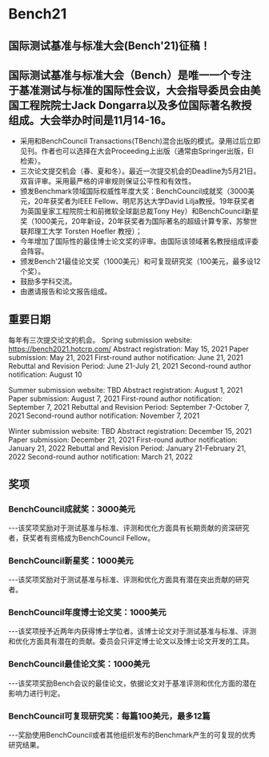 # Bench21
## 国际测试基准与标准大会(Bench'21)征稿！

## 国际测试基准与标准大会（Bench）是唯一一个专注于基准测试与标准的国际性会议，大会指导委员会由美国工程院院士Jack Dongarra以及多位国际著名教授组成。大会举办时间是11月14-16。

- 采用和BenchCouncil Transactions(TBench)混合出版的模式。录用过后立即见刊。作者也可以选择在大会Proceeding上出版（通常由Springer出版，EI检索）。
- 三次论文提交机会（春、夏和冬）。最近一次提交机会的Deadline为5月21日。双盲评审。采用最严格的评审规则保证公平性和有效性。
- 颁发Benchmark领域国际权威性年度大奖：BenchCouncil成就奖（3000美元，20年获奖者为IEEE Fellow、明尼苏达大学David Lilja教授。19年获奖者为英国皇家工程院院士和前微软全球副总裁Tony Hey）和BenchCouncil新星奖（1000美元，20年新设，20年获奖者为国际著名的超级计算专家、苏黎世联邦理工大学 Torsten Hoefler 教授）；
- 今年增加了国际性的最佳博士论文奖的评审。由国际该领域著名教授组成评委会阵容。
- 颁发Bench'21最佳论文奖（1000美元）和可复现研究奖（100美元，最多设12个奖）。
- 鼓励多学科交流。
- 由邀请报告和论文报告组成。

## 重要日期
每年有三次提交论文的机会。
Spring submission website:  https://bench2021.hotcrp.com/ 
Abstract registration: May 15, 2021
Paper submission: May 21, 2021
First-round author notification: June 21, 2021
Rebuttal and Revision Period: June 21-July 21, 2021 
Second-round author notification: August 10
 
Summer submission website: TBD
Abstract registration: August 1, 2021
Paper submission: August 7, 2021
First-round author notification: September 7, 2021
Rebuttal and Revision Period: September 7-October 7, 2021 
Second-round author notification: November 7, 2021
 
Winter submission website: TBD
Abstract registration: December 15, 2021
Paper submission: December 21, 2021
First-round author notification: January 21, 2022
Rebuttal and Revision Period: January 21-February 21, 2022
Second-round author notification: March 21, 2022

## 奖项
### BenchCouncil成就奖：3000美元
---该奖项奖励对于测试基准与标准、评测和优化方面具有长期贡献的资深研究者，获奖者有资格成为BenchCouncil Fellow。 

### BenchCouncil新星奖：1000美元
---该奖项奖励对于测试基准与标准、评测和优化方面具有潜在突出贡献的研究者。

### BenchCouncil年度博士论文奖：1000美元
---该奖项授予近两年内获得博士学位者。该博士论文对于测试基准与标准、评测和优化方面具有潜在的贡献。委员会只评定博士论文以及博士论文开发的工具。
 
### BenchCouncil最佳论文奖：1000美元
---该奖项奖励Bench会议的最佳论文，依据论文对于基准评测和优化方面的潜在影响力进行判定。
 
### BenchCouncil可复现研究奖：每篇100美元，最多12篇
---奖励使用BenchCouncil或者其他组织发布的Benchmark产生的可复现的优秀研究结果。




